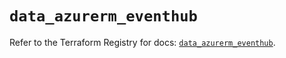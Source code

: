 # `data_azurerm_eventhub`

Refer to the Terraform Registry for docs: [`data_azurerm_eventhub`](https://registry.terraform.io/providers/hashicorp/azurerm/4.3.0/docs/data-sources/eventhub).
